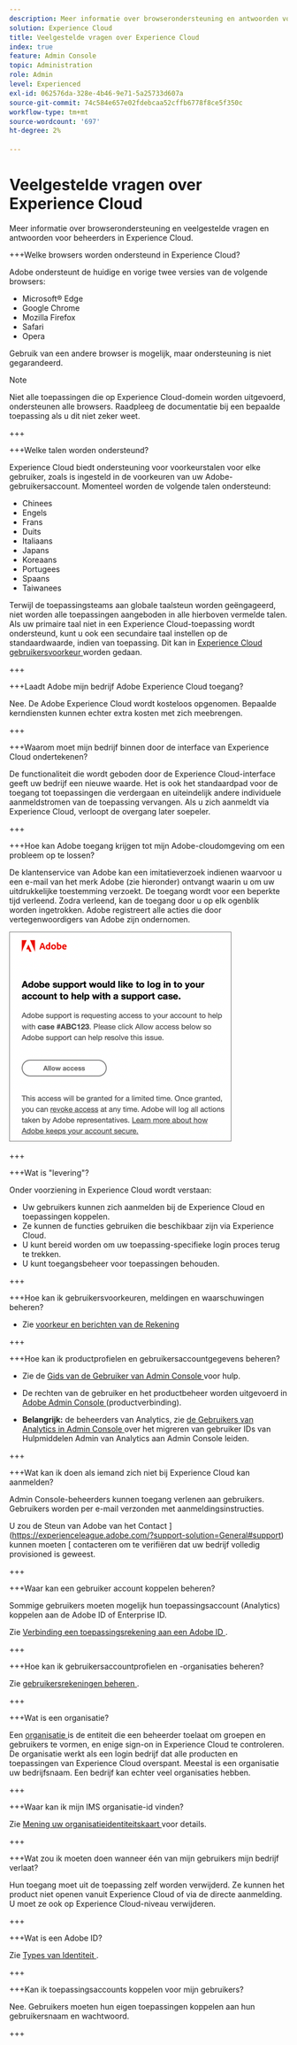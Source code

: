 ```yaml
---
description: Meer informatie over browserondersteuning en antwoorden voor beheerders in de Adobe Experience Cloud.
solution: Experience Cloud
title: Veelgestelde vragen over Experience Cloud
index: true
feature: Admin Console
topic: Administration
role: Admin
level: Experienced
exl-id: 062576da-328e-4b46-9e71-5a25733d607a
source-git-commit: 74c584e657e02fdebcaa52cffb6778f8ce5f350c
workflow-type: tm+mt
source-wordcount: '697'
ht-degree: 2%

---
```


# Veelgestelde vragen over Experience Cloud

Meer informatie over browserondersteuning en veelgestelde vragen en antwoorden voor beheerders in Experience Cloud.

+++Welke browsers worden ondersteund in Experience Cloud?

Adobe ondersteunt de huidige en vorige twee versies van de volgende browsers:

* Microsoft® Edge
* Google Chrome
* Mozilla Firefox
* Safari
* Opera

Gebruik van een andere browser is mogelijk, maar ondersteuning is niet gegarandeerd.

>[!NOTE]
>
>Niet alle toepassingen die op Experience Cloud-domein worden uitgevoerd, ondersteunen alle browsers. Raadpleeg de documentatie bij een bepaalde toepassing als u dit niet zeker weet.

+++

+++Welke talen worden ondersteund?

Experience Cloud biedt ondersteuning voor voorkeurstalen voor elke gebruiker, zoals is ingesteld in de voorkeuren van uw Adobe-gebruikersaccount. Momenteel worden de volgende talen ondersteund:

* Chinees
* Engels
* Frans
* Duits
* Italiaans
* Japans
* Koreaans
* Portugees
* Spaans
* Taiwanees

Terwijl de toepassingsteams aan globale taalsteun worden geëngageerd, niet worden alle toepassingen aangeboden in alle hierboven vermelde talen. Als uw primaire taal niet in een Experience Cloud-toepassing wordt ondersteund, kunt u ook een secundaire taal instellen op de standaardwaarde, indien van toepassing. Dit kan in [ Experience Cloud gebruikersvoorkeur ](https://experience.adobe.com/preferences) worden gedaan.

+++

+++Laadt Adobe mijn bedrijf Adobe Experience Cloud toegang?

Nee. De Adobe Experience Cloud wordt kosteloos opgenomen. Bepaalde kerndiensten kunnen echter extra kosten met zich meebrengen.

+++

+++Waarom moet mijn bedrijf binnen door de interface van Experience Cloud ondertekenen?

De functionaliteit die wordt geboden door de Experience Cloud-interface geeft uw bedrijf een nieuwe waarde. Het is ook het standaardpad voor de toegang tot toepassingen die verdergaan en uiteindelijk andere individuele aanmeldstromen van de toepassing vervangen. Als u zich aanmeldt via Experience Cloud, verloopt de overgang later soepeler.

+++

+++Hoe kan Adobe toegang krijgen tot mijn Adobe-cloudomgeving om een probleem op te lossen?

De klantenservice van Adobe kan een imitatieverzoek indienen waarvoor u een e-mail van het merk Adobe (zie hieronder) ontvangt waarin u om uw uitdrukkelijke toestemming verzoekt. De toegang wordt voor een beperkte tijd verleend. Zodra verleend, kan de toegang door u op elk ogenblik worden ingetrokken. Adobe registreert alle acties die door vertegenwoordigers van Adobe zijn ondernomen.

![ het Geval van de Steun van Adobe ](../assets/support-email.png)

+++

+++Wat is &quot;levering&quot;?

Onder voorziening in Experience Cloud wordt verstaan:

* Uw gebruikers kunnen zich aanmelden bij de Experience Cloud en toepassingen koppelen.
* Ze kunnen de functies gebruiken die beschikbaar zijn via Experience Cloud.
* U kunt bereid worden om uw toepassing-specifieke login proces terug te trekken.
* U kunt toegangsbeheer voor toepassingen behouden.

+++

+++Hoe kan ik gebruikersvoorkeuren, meldingen en waarschuwingen beheren?

* Zie [ voorkeur en berichten van de Rekening ](/help/interface/features/account-preferences.md)

+++

+++Hoe kan ik productprofielen en gebruikersaccountgegevens beheren?

* Zie de [ Gids van de Gebruiker van Admin Console ](https://helpx.adobe.com/nl/enterprise/admin-guide.html) voor hulp.

* De rechten van de gebruiker en het productbeheer worden uitgevoerd in [ Adobe Admin Console ](https://adminconsole.adobe.com/enterprise) (productverbinding).

* **Belangrijk:** de beheerders van Analytics, zie [ de Gebruikers van Analytics in Admin Console ](https://experienceleague.adobe.com/docs/analytics/admin/user-product-management/migrate-users/c-migration-tool.html) over het migreren van gebruiker IDs van Hulpmiddelen Admin van Analytics aan Admin Console leiden.

+++

+++Wat kan ik doen als iemand zich niet bij Experience Cloud kan aanmelden?

Admin Console-beheerders kunnen toegang verlenen aan gebruikers. Gebruikers worden per e-mail verzonden met aanmeldingsinstructies.

U zou de Steun van Adobe van het Contact ](https://experienceleague.adobe.com/?support-solution=General#support) kunnen moeten [ contacteren om te verifiëren dat uw bedrijf volledig provisioned is geweest.

+++

+++Waar kan een gebruiker account koppelen beheren?

Sommige gebruikers moeten mogelijk hun toepassingsaccount (Analytics) koppelen aan de Adobe ID of Enterprise ID.

Zie [ Verbinding een toepassingsrekening aan een Adobe ID ](../administration/organizations.md).

+++

+++Hoe kan ik gebruikersaccountprofielen en -organisaties beheren?

Zie [ gebruikersrekeningen beheren ](../administration/organizations.md).

+++

+++Wat is een organisatie?

Een [ organisatie ](../administration/organizations.md) is de entiteit die een beheerder toelaat om groepen en gebruikers te vormen, en enige sign-on in Experience Cloud te controleren. De organisatie werkt als een login bedrijf dat alle producten en toepassingen van Experience Cloud overspant. Meestal is een organisatie uw bedrijfsnaam. Een bedrijf kan echter veel organisaties hebben.

+++

+++Waar kan ik mijn IMS organisatie-id vinden?

Zie [ Mening uw organisatieidentiteitskaart ](../administration/organizations.md) voor details.

+++

+++Wat zou ik moeten doen wanneer één van mijn gebruikers mijn bedrijf verlaat?

Hun toegang moet uit de toepassing zelf worden verwijderd. Ze kunnen het product niet openen vanuit Experience Cloud of via de directe aanmelding. U moet ze ook op Experience Cloud-niveau verwijderen.

+++

+++Wat is een Adobe ID?

Zie [ Types van Identiteit ](https://helpx.adobe.com/enterprise/using/identity.html).

+++

+++Kan ik toepassingsaccounts koppelen voor mijn gebruikers?

Nee. Gebruikers moeten hun eigen toepassingen koppelen aan hun gebruikersnaam en wachtwoord.

+++
